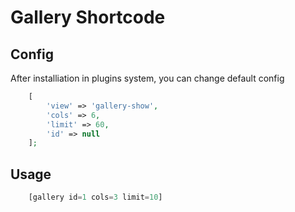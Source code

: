 # Gallery Shortcode

## Config

After installiation in plugins system, you can change default config

```php
    [
        'view' => 'gallery-show',
        'cols' => 6,
        'limit' => 60,
        'id' => null
    ];
```

## Usage

```php
    [gallery id=1 cols=3 limit=10]
```